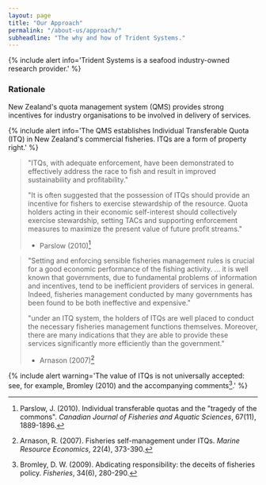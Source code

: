 ```yaml
---
layout: page
title: "Our Approach"
permalink: "/about-us/approach/"
subheadline: "The why and how of Trident Systems."
---
```


{% include alert info='Trident Systems is a seafood industry-owned
   research provider.' %}

### Rationale

New Zealand's quota management system (QMS) provides strong incentives for
industry organisations to be involved in delivery of services.

{% include alert info='The QMS establishes Individual Transferable Quota (ITQ)
   in New Zealand\'s commercial fisheries. ITQs are a form of property right.' %}

> "ITQs, with adequate enforcement, have been demonstrated to
> effectively address the race to fish and result in improved
> sustainability and profitability."
>
> "It is often suggested that the possession of ITQs should provide an
> incentive for fishers to exercise stewardship of the resource. Quota holders
> acting in their economic self-interest should collectively exercise
> stewardship, setting TACs and supporting enforcement measures to maximize
> the present value of future profit streams."
> - Parslow (2010)[^1]


> "Setting and enforcing sensible fisheries management rules is crucial for
> a good economic performance of the fishing activity.
> ...
> it is well known that governments, due to fundamental problems of information
> and incentives, tend to be inefficient providers of services in general.
> Indeed, fisheries management conducted by many governments has been
> found to be both ineffective and expensive."
>
> "under an ITQ system, the holders of ITQs are well placed to conduct the
> necessary fisheries management functions themselves. Moreover, there are
> many indications that they are able to provide these services significantly
> more efficiently than the government."
> - Arnason (2007)[^2]

{% include alert warning='The value of ITQs is not universally accepted\: see,
   for example, Bromley (2010) and the accompanying comments[^3].' %}

[^1]: Parslow, J. (2010). Individual transferable quotas and the "tragedy of
      the commons". *Canadian Journal of Fisheries and Aquatic Sciences*,
      67(11), 1889-1896.

[^2]: Arnason, R. (2007). Fisheries self-management under ITQs.
      *Marine Resource Economics*, 22(4), 373-390.

[^3]: Bromley, D. W. (2009). Abdicating responsibility: the deceits of
      fisheries policy. *Fisheries*, 34(6), 280-290.
